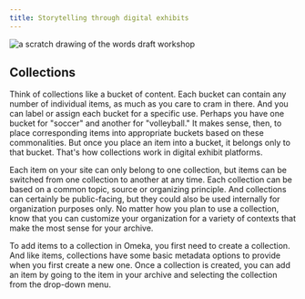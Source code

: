 ```yaml
---
title: Storytelling through digital exhibits
---
```


<img src="/course-in-a-box/img/draft_workshop.png" alt="a scratch drawing of the words draft workshop" class="img-fluid">

## Collections

Think of collections like a bucket of content. Each bucket can contain any number of individual items, as much as you care to cram in there. And you can label or assign each bucket for a specific use. Perhaps you have one bucket for "soccer" and another for "volleyball." It makes sense, then, to place corresponding items into appropriate buckets based on these commonalities. But once you place an item into a bucket, it belongs only to that bucket. That's how collections work in digital exhibit platforms.

Each item on your site can only belong to one collection, but items can be switched from one collection to another at any time. Each collection can be based on a common topic, source or organizing principle. And collections can certainly be public-facing, but they could also be used internally for organization purposes only. No matter how you plan to use a collection, know that you can customize your organization for a variety of contexts that make the most sense for your archive.

To add items to a collection in Omeka, you first need to create a collection. And like items, collections have some basic metadata options to provide when you first create a new one. Once a collection is created, you can add an item by going to the item in your archive and selecting the collection from the drop-down menu.
